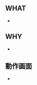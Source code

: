 <!--必要のない項目は適宜消してPull Requestを出す-->


## WHAT

<!--実装した機能をここに書く-->

-

## WHY

<!--実装機能以外でレビュアーに伝えるべきことをここに書く-->

-

## 動作画面

<!--実装した画面のスクリーンショットを貼る-->

-

#
